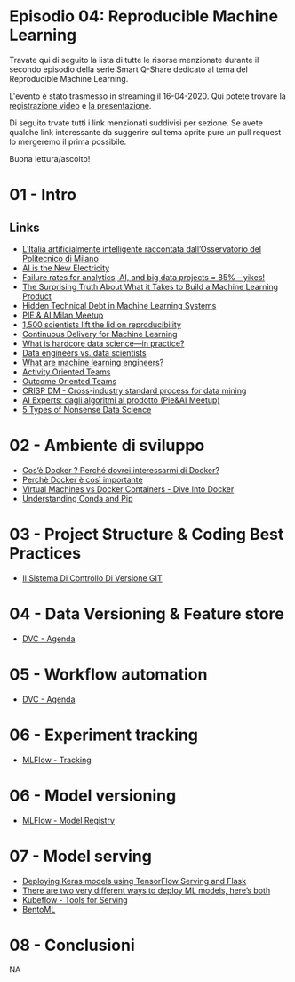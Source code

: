 # Episodio 04: Reproducible Machine Learning

Travate qui di seguito la lista di tutte le risorse menzionate durante il secondo episodio della serie Smart Q-Share dedicato al tema del Reproducible Machine Learning.

L'evento è stato trasmesso in streaming il 16-04-2020. Qui potete trovare la [registrazione video](TODO) e [la presentazione](TODO).

Di seguito trvate tutti i link menzionati suddivisi per sezione. Se avete qualche link interessante da suggerire sul tema aprite pure un pull request lo mergeremo il prima possibile.

Buona lettura/ascolto!


# 01 - Intro

## Links
- [L’Italia artificialmente intelligente raccontata dall’Osservatorio del Politecnico di Milano](https://forbes.it/2020/02/20/intelligenza-artificiale-in-italia-vale-200-milioni-polimi/)
- [AI is the New Electricity](https://www.youtube.com/watch?v=fgbBtnCvcDI)
- [Failure rates for analytics, AI, and big data projects = 85% – yikes!](https://designingforanalytics.com/resources/failure-rates-for-analytics-bi-iot-and-big-data-projects-85-yikes/)
- [The Surprising Truth About What it Takes to Build a Machine Learning Product](https://medium.com/thelaunchpad/the-ml-surprise-f54706361a6c)
- [Hidden Technical Debt in Machine Learning Systems](https://papers.nips.cc/paper/5656-hidden-technical-debt-in-machine-learning-systems)
- [PIE & AI Milan Meetup](https://www.meetup.com/it-IT/PIE-AI-Milan/)
- [1,500 scientists lift the lid on reproducibility](https://www.nature.com/news/1-500-scientists-lift-the-lid-on-reproducibility-1.19970)
- [Continuous Delivery for Machine Learning](https://martinfowler.com/articles/cd4ml.html)
- [What is hardcore data science—in practice?](https://www.oreilly.com/radar/what-is-hardcore-data-science-in-practice/)
- [Data engineers vs. data scientists](https://www.oreilly.com/radar/what-are-machine-learning-engineers/)
- [What are machine learning engineers?](https://www.oreilly.com/radar/what-are-machine-learning-engineers/)
- [Activity Oriented Teams](https://martinfowler.com/bliki/ActivityOriented.html)
- [Outcome Oriented Teams](https://martinfowler.com/bliki/OutcomeOriented.html)
- [CRISP DM - Cross-industry standard process for data mining](https://www.the-modeling-agency.com/crisp-dm.pdf)
- [AI Experts: dagli algoritmi al prodotto (Pie&AI Meetup)](https://youtu.be/cNM_Ka5cfHY?t=4185)
- [5 Types of Nonsense Data Science](http://nadbordrozd.github.io/blog/2019/08/11/5-types-of-nonsense-data-science/)

# 02 - Ambiente di sviluppo

- [Cos’è Docker ? Perché dovrei interessarmi di Docker?](https://managedserver.it/cose-docker-perche-dovrei-interessarmi-di-docker/)
- [Perchè Docker è così importante](http://www.clickode.com/2016/01/26/why-docker-important/)
- [Virtual Machines vs Docker Containers - Dive Into Docker](https://www.youtube.com/watch?v=TvnZTi_gaNc)
- [Understanding Conda and Pip](https://www.anaconda.com/understanding-conda-and-pip/)

# 03 - Project Structure & Coding Best Practices

- [Il Sistema Di Controllo Di Versione GIT](http://losviluppatore.it/il-sistema-di-controllo-di-versione-git/)

# 04 - Data Versioning & Feature store

- [DVC - Agenda](https://dvc.org/doc/tutorials/get-started/agenda)

# 05 - Workflow automation

- [DVC - Agenda](https://dvc.org/doc/tutorials/get-started/agenda)

# 06 - Experiment tracking

- [MLFlow - Tracking](https://www.mlflow.org/docs/latest/tracking.html)

# 06 - Model versioning

- [MLFlow - Model Registry](https://www.mlflow.org/docs/latest/model-registry.htmll)

# 07 - Model serving

- [Deploying Keras models using TensorFlow Serving and Flask](https://towardsdatascience.com/deploying-keras-models-using-tensorflow-serving-and-flask-508ba00f1037)
- [There are two very different ways to deploy ML models, here’s both](https://towardsdatascience.com/there-are-two-very-different-ways-to-deploy-ml-models-heres-both-ce2e97c7b9b1)
- [Kubeflow - Tools for Serving](https://www.kubeflow.org/docs/components/serving/)
- [BentoML](https://github.com/bentoml/BentoML/)

# 08 - Conclusioni

NA
